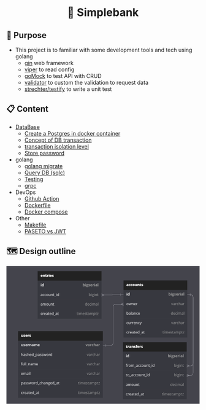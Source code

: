 # <h1 align="center">:bank: Simplebank </h1>

## 💪 Purpose

- This project is to familiar with some development tools and tech using golang
  - [gin](https://github.com/gin-gonic/gin) web framework
  - [viper](https://github.com/spf13/viper) to read config
  - [goMock](https://github.com/golang/mock) to test API with CRUD
  - [validator](https://github.com/go-playground/validator) to custom the validation to request data
  - [strechter/testify](https://github.com/stretchr/testify) to write a unit test

## 📋 Content

- [DataBase](https://github.com/jasonLuFa/simplebank/blob/master/Document/Database.md)
  - [Create a Postgres in docker container](https://github.com/jasonLuFa/simplebank/blob/master/Document/Database.md#%EF%B8%8F-create-a-postgres-docker-instance)
  - [Concept of DB transaction](https://github.com/jasonLuFa/simplebank/blob/master/Document/Database.md#%EF%B8%8F-concept-of-db-transaction)
  - [transaction isolation level](https://github.com/jasonLuFa/simplebank/blob/master/Document/Database.md#%EF%B8%8F-transaction-isolation-level)
  - [Store password](https://github.com/jasonLuFa/simplebank/blob/master/Document/Store-password.md)
- golang
  - [golang migrate](https://github.com/jasonLuFa/simplebank/blob/master/Document/golang-migrate.md) 
  - [Query DB (sqlc)](https://github.com/jasonLuFa/simplebank/blob/master/Document/sqlc.md)
  - [Testing](https://github.com/jasonLuFa/simplebank/blob/master/Document/Testing.md)
  - [grpc](https://github.com/jasonLuFa/simplebank/blob/master/Document/grpc.md)
- DevOps
  - [Github Action](https://github.com/jasonLuFa/simplebank/blob/master/Document/Github-Action.md)
  - [Dockerfile](https://github.com/jasonLuFa/simplebank/blob/master/Document/Dockerfile.md)
  - [Docker compose](https://github.com/jasonLuFa/simplebank/blob/master/Document/Docker-compose.md)
- Other
  - [Makefile](https://github.com/jasonLuFa/simplebank/blob/master/Document/Makefile.md)
  - [PASETO vs JWT](https://github.com/jasonLuFa/simplebank/blob/master/Document/PASETO-VS-JWT.md)

## :world_map: Design outline
![ERD](https://github.com/jasonLuFa/simplebank/blob/master/simlebank_dbdiagram.png)
